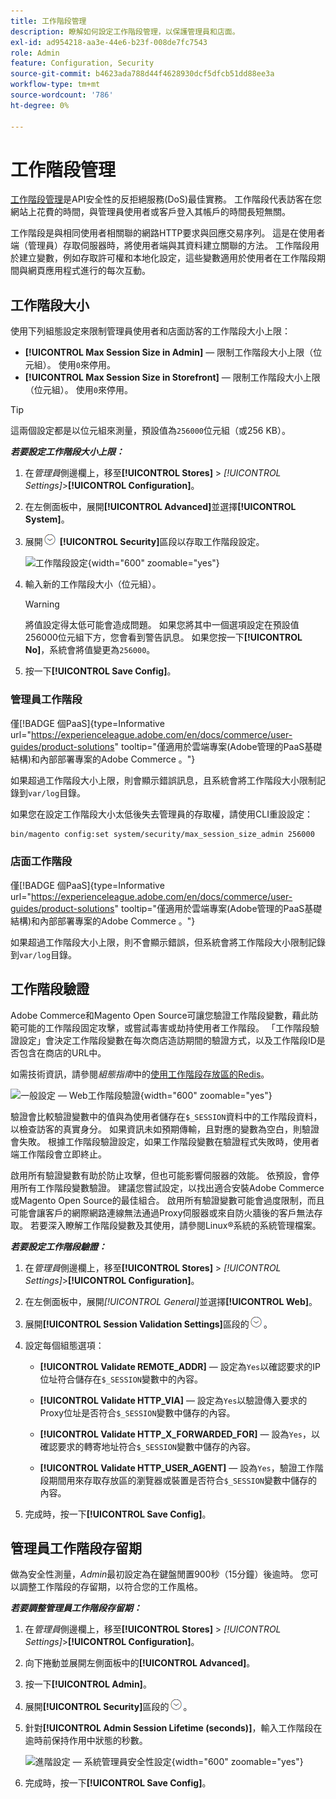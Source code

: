 ```yaml
---
title: 工作階段管理
description: 瞭解如何設定工作階段管理，以保護管理員和店面。
exl-id: ad954218-aa3e-44e6-b23f-008de7fc7543
role: Admin
feature: Configuration, Security
source-git-commit: b4623ada788d44f4628930dcf5dfcb51dd88ee3a
workflow-type: tm+mt
source-wordcount: '786'
ht-degree: 0%

---
```


# 工作階段管理

[工作階段管理](https://cheatsheetseries.owasp.org/cheatsheets/Session_Management_Cheat_Sheet.html)是API安全性的反拒絕服務(DoS)最佳實務。 工作階段代表訪客在您網站上花費的時間，與管理員使用者或客戶登入其帳戶的時間長短無關。

工作階段是與相同使用者相關聯的網路HTTP要求與回應交易序列。 這是在使用者端（管理員）存取伺服器時，將使用者端與其資料建立關聯的方法。 工作階段用於建立變數，例如存取許可權和本地化設定，這些變數適用於使用者在工作階段期間與網頁應用程式進行的每次互動。

## 工作階段大小

使用下列組態設定來限制管理員使用者和店面訪客的工作階段大小上限：

- **[!UICONTROL Max Session Size in Admin]** — 限制工作階段大小上限（位元組）。 使用`0`來停用。
- **[!UICONTROL Max Session Size in Storefront]** — 限制工作階段大小上限（位元組）。 使用`0`來停用。

>[!TIP]
>
>這兩個設定都是以位元組來測量，預設值為`256000`位元組（或256 KB）。

**_若要設定工作階段大小上限：_**

1. 在&#x200B;_管理員_&#x200B;側邊欄上，移至&#x200B;**[!UICONTROL Stores]** > _[!UICONTROL Settings]_>**[!UICONTROL Configuration]**。

1. 在左側面板中，展開&#x200B;**[!UICONTROL Advanced]**&#x200B;並選擇&#x200B;**[!UICONTROL System]**。

1. 展開![擴充選擇器](../assets/icon-display-expand.png) **[!UICONTROL Security]**&#x200B;區段以存取工作階段設定。

   ![工作階段設定](../configuration-reference/advanced/assets/system-security.png){width="600" zoomable="yes"}

1. 輸入新的工作階段大小（位元組）。

   >[!WARNING]
   >
   >將值設定得太低可能會造成問題。 如果您將其中一個選項設定在預設值256000位元組下方，您會看到警告訊息。 如果您按一下&#x200B;**[!UICONTROL No]**，系統會將值變更為`256000`。

1. 按一下&#x200B;**[!UICONTROL Save Config]**。

### 管理員工作階段

僅[!BADGE 個PaaS]{type=Informative url="https://experienceleague.adobe.com/en/docs/commerce/user-guides/product-solutions" tooltip="僅適用於雲端專案(Adobe管理的PaaS基礎結構)和內部部署專案的Adobe Commerce 。"}

如果超過工作階段大小上限，則會顯示錯誤訊息，且系統會將工作階段大小限制記錄到`var/log`目錄。

如果您在設定工作階段大小太低後失去管理員的存取權，請使用CLI重設設定：

```bash
bin/magento config:set system/security/max_session_size_admin 256000
```

### 店面工作階段

僅[!BADGE 個PaaS]{type=Informative url="https://experienceleague.adobe.com/en/docs/commerce/user-guides/product-solutions" tooltip="僅適用於雲端專案(Adobe管理的PaaS基礎結構)和內部部署專案的Adobe Commerce 。"}

如果超過工作階段大小上限，則不會顯示錯誤，但系統會將工作階段大小限制記錄到`var/log`目錄。

## 工作階段驗證

Adobe Commerce和Magento Open Source可讓您驗證工作階段變數，藉此防範可能的工作階段固定攻擊，或嘗試毒害或劫持使用者工作階段。 「工作階段驗證設定」會決定工作階段變數在每次商店造訪期間的驗證方式，以及工作階段ID是否包含在商店的URL中。

如需技術資訊，請參閱&#x200B;_組態指南_&#x200B;中的[使用工作階段存放區的Redis](https://experienceleague.adobe.com/docs/commerce-operations/configuration-guide/cache/redis/redis-session.html)。

![一般設定 — Web工作階段驗證](../configuration-reference/general/assets/web-session-validation-settings.png){width="600" zoomable="yes"}

驗證會比較驗證變數中的值與為使用者儲存在`$_SESSION`資料中的工作階段資料，以檢查訪客的真實身分。 如果資訊未如預期傳輸，且對應的變數為空白，則驗證會失敗。 根據工作階段驗證設定，如果工作階段變數在驗證程式失敗時，使用者端工作階段會立即終止。

啟用所有驗證變數有助於防止攻擊，但也可能影響伺服器的效能。 依預設，會停用所有工作階段變數驗證。 建議您嘗試設定，以找出適合安裝Adobe Commerce或Magento Open Source的最佳組合。 啟用所有驗證變數可能會過度限制，而且可能會讓客戶的網際網路連線無法通過Proxy伺服器或來自防火牆後的客戶無法存取。 若要深入瞭解工作階段變數及其使用，請參閱Linux®系統的系統管理檔案。

**_若要設定工作階段驗證：_**

1. 在&#x200B;_管理員_&#x200B;側邊欄上，移至&#x200B;**[!UICONTROL Stores]** > _[!UICONTROL Settings]_>**[!UICONTROL Configuration]**。

1. 在左側面板中，展開&#x200B;_[!UICONTROL General]_&#x200B;並選擇&#x200B;**[!UICONTROL Web]**。

1. 展開&#x200B;**[!UICONTROL Session Validation Settings]**&#x200B;區段的![擴充選擇器](../assets/icon-display-expand.png)。

1. 設定每個組態選項：

   - **[!UICONTROL Validate REMOTE_ADDR]** — 設定為`Yes`以確認要求的IP位址符合儲存在`$_SESSION`變數中的內容。

   - **[!UICONTROL Validate HTTP_VIA]** — 設定為`Yes`以驗證傳入要求的Proxy位址是否符合`$_SESSION`變數中儲存的內容。

   - **[!UICONTROL Validate HTTP_X_FORWARDED_FOR]** — 設為`Yes`，以確認要求的轉寄地址符合`$_SESSION`變數中儲存的內容。

   - **[!UICONTROL Validate HTTP_USER_AGENT]** — 設為`Yes`，驗證工作階段期間用來存取存放區的瀏覽器或裝置是否符合`$_SESSION`變數中儲存的內容。

1. 完成時，按一下&#x200B;**[!UICONTROL Save Config]**。

## 管理員工作階段存留期

做為安全性測量，_Admin_&#x200B;最初設定為在鍵盤閒置900秒（15分鐘）後逾時。 您可以調整工作階段的存留期，以符合您的工作風格。

**_若要調整管理員工作階段存留期：_**

1. 在&#x200B;_管理員_&#x200B;側邊欄上，移至&#x200B;**[!UICONTROL Stores]** > _[!UICONTROL Settings]_>**[!UICONTROL Configuration]**。

1. 向下捲動並展開左側面板中的&#x200B;**[!UICONTROL Advanced]**。

1. 按一下&#x200B;**[!UICONTROL Admin]**。

1. 展開&#x200B;**[!UICONTROL Security]**&#x200B;區段的![擴充選擇器](../assets/icon-display-expand.png)。

1. 針對&#x200B;**[!UICONTROL Admin Session Lifetime (seconds)]**，輸入工作階段在逾時前保持作用中狀態的秒數。

   ![進階設定 — 系統管理員安全性設定](../configuration-reference/advanced/assets/admin-security.png){width="600" zoomable="yes"}

1. 完成時，按一下&#x200B;**[!UICONTROL Save Config]**。
